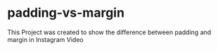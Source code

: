 # padding-vs-margin
This Project was created to show the difference between padding and margin in Instagram Video
